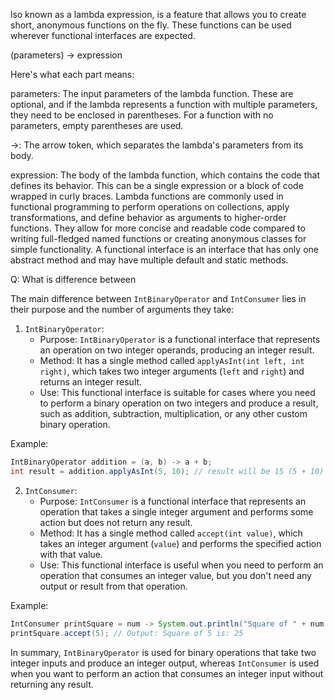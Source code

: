 
lso known as a lambda expression, is a feature that allows you to create short, anonymous functions on the fly.
These functions can be used wherever functional interfaces are expected.

(parameters) -> expression

Here's what each part means:

parameters: The input parameters of the lambda function. These are optional,
and if the lambda represents a function with multiple parameters, they need to be enclosed in parentheses.
For a function with no parameters, empty parentheses are used.


->: The arrow token, which separates the lambda's parameters from its body.


expression: The body of the lambda function, which contains the code that defines its behavior.
This can be a single expression or a block of code wrapped in curly braces.
Lambda functions are commonly used in functional programming to perform operations on collections, apply transformations,
and define behavior as arguments to higher-order functions. They allow for more concise and readable code compared to writing full-fledged named functions
or creating anonymous classes for simple functionality.
A functional interface is an interface that has only one abstract method and may have multiple default and static methods.



Q: What is difference between

The main difference between `IntBinaryOperator` and `IntConsumer` lies in their purpose and the number of arguments they take:

1. `IntBinaryOperator`:
    - Purpose: `IntBinaryOperator` is a functional interface that represents an operation on two integer operands,
      producing an integer result.
    - Method: It has a single method called `applyAsInt(int left, int right)`,
      which takes two integer arguments (`left` and `right`) and returns an integer result.
    - Use: This functional interface is suitable for cases where you need to perform a binary operation on two integers
      and produce a result, such as addition, subtraction, multiplication, or any other custom binary operation.

Example:
```java
IntBinaryOperator addition = (a, b) -> a + b;
int result = addition.applyAsInt(5, 10); // result will be 15 (5 + 10)
```

2. `IntConsumer`:
    - Purpose: `IntConsumer` is a functional interface that represents an operation that takes a single integer argument
      and performs some action but does not return any result.
    - Method: It has a single method called `accept(int value)`, which takes an integer argument (`value`)
      and performs the specified action with that value.
    - Use: This functional interface is useful when you need to perform an operation that consumes an integer value,
      but you don't need any output or result from that operation.

Example:
```java
IntConsumer printSquare = num -> System.out.println("Square of " + num + " is: " + (num * num));
printSquare.accept(5); // Output: Square of 5 is: 25
```

In summary, `IntBinaryOperator` is used for binary operations that take two integer inputs and produce an integer output,
whereas `IntConsumer` is used when you want to perform an action that consumes an integer input without returning any result.

